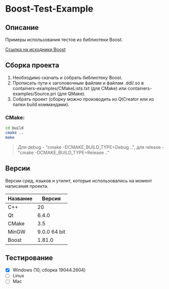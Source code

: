 # Boost-Test-Example

## Описание

Примеры использования тестов из библиотеки Boost.

[Ссылка на исходники Boost](https://github.com/boostorg/boost "Boost")

## Сборка проекта

1. Необходимо cкачать и собрать библиотеку Boost.
2. Прописать пути к заголовочным файлам и файлам .ddl/.so в containers-examples/СMakeLists.txt (для CMake) или containers-examples/Source.pri (для QMake).
3. Собрать проект (cборку можно производить из QtCreator или из папки build коммандами).

### CMake:

```bash
cd build
cmake ..
make
```
> Для debug - "cmake -DCMAKE_BUILD_TYPE=Debug ..", для release - "cmake -DCMAKE_BUILD_TYPE=Release .."

## Версии

Версии сред, языков и утилит, которые использовались на момент написания проекта.

| Название   | Версия        |
| -----------|---------------|
| C++        | 20            |
| Qt         | 6.4.0         |
| CMake      | 3.5           |
| MinGW      | 9.0.0 64 bit  |
| Boost      | 1.81.0        |

## Тестирование

- [x] Windows (10, сборка 19044.2604)
- [ ] Linux
- [ ] Mac
